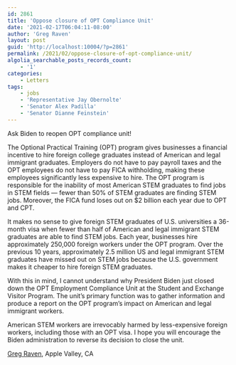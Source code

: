 ```yaml
---
id: 2861
title: 'Oppose closure of OPT Compliance Unit'
date: '2021-02-17T06:04:11-08:00'
author: 'Greg Raven'
layout: post
guid: 'http://localhost:10004/?p=2861'
permalink: /2021/02/oppose-closure-of-opt-compliance-unit/
algolia_searchable_posts_records_count:
    - '1'
categories:
    - Letters
tags:
    - jobs
    - 'Representative Jay Obernolte'
    - 'Senator Alex Padilla'
    - 'Senator Dianne Feinstein'
---
```


Ask Biden to reopen OPT compliance unit!

The Optional Practical Training (OPT) program gives businesses a financial incentive to hire foreign college graduates instead of American and legal immigrant graduates. Employers do not have to pay payroll taxes and the OPT employees do not have to pay FICA withholding, making these employees significantly less expensive to hire. The OPT program is responsible for the inability of most American STEM graduates to find jobs in STEM fields — fewer than 50% of STEM graduates are finding STEM jobs. Moreover, the FICA fund loses out on $2 billion each year due to OPT and CPT.

It makes no sense to give foreign STEM graduates of U.S. universities a 36-month visa when fewer than half of American and legal immigrant STEM graduates are able to find STEM jobs. Each year, businesses hire approximately 250,000 foreign workers under the OPT program. Over the previous 10 years, approximately 2.5 million US and legal immigrant STEM graduates have missed out on STEM jobs because the U.S. government makes it cheaper to hire foreign STEM graduates.

With this in mind, I cannot understand why President Biden just closed down the OPT Employment Compliance Unit at the Student and Exchange Visitor Program. The unit’s primary function was to gather information and produce a report on the OPT program’s impact on American and legal immigrant workers.

American STEM workers are irrevocably harmed by less-expensive foreign workers, including those with an OPT visa. I hope you will encourage the Biden administration to reverse its decision to close the unit.

[Greg Raven](https://www.gregraven.org/), Apple Valley, CA
